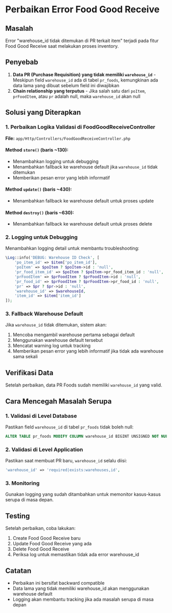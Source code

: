 # Perbaikan Error Food Good Receive

## Masalah
Error "warehouse_id tidak ditemukan di PR terkait item" terjadi pada fitur Food Good Receive saat melakukan proses inventory.

## Penyebab
1. **Data PR (Purchase Requisition) yang tidak memiliki `warehouse_id`** - Meskipun field `warehouse_id` ada di tabel `pr_foods`, kemungkinan ada data lama yang dibuat sebelum field ini diwajibkan
2. **Chain relationship yang terputus** - Jika salah satu dari `poItem`, `prFoodItem`, atau `pr` adalah null, maka `warehouse_id` akan null

## Solusi yang Diterapkan

### 1. Perbaikan Logika Validasi di FoodGoodReceiveController

**File:** `app/Http/Controllers/FoodGoodReceiveController.php`

#### Method `store()` (baris ~130):
- Menambahkan logging untuk debugging
- Menambahkan fallback ke warehouse default jika `warehouse_id` tidak ditemukan
- Memberikan pesan error yang lebih informatif

#### Method `update()` (baris ~430):
- Menambahkan fallback ke warehouse default untuk proses update

#### Method `destroy()` (baris ~630):
- Menambahkan fallback ke warehouse default untuk proses delete

### 2. Logging untuk Debugging
Menambahkan logging detail untuk membantu troubleshooting:
```php
\Log::info('DEBUG: Warehouse ID Check', [
    'po_item_id' => $item['po_item_id'],
    'poItem' => $poItem ? $poItem->id : 'null',
    'pr_food_item_id' => $poItem ? $poItem->pr_food_item_id : 'null',
    'prFoodItem' => $prFoodItem ? $prFoodItem->id : 'null',
    'pr_food_id' => $prFoodItem ? $prFoodItem->pr_food_id : 'null',
    'pr' => $pr ? $pr->id : 'null',
    'warehouse_id' => $warehouseId,
    'item_id' => $item['item_id']
]);
```

### 3. Fallback Warehouse Default
Jika `warehouse_id` tidak ditemukan, sistem akan:
1. Mencoba mengambil warehouse pertama sebagai default
2. Menggunakan warehouse default tersebut
3. Mencatat warning log untuk tracking
4. Memberikan pesan error yang lebih informatif jika tidak ada warehouse sama sekali

## Verifikasi Data
Setelah perbaikan, data PR Foods sudah memiliki `warehouse_id` yang valid.

## Cara Mencegah Masalah Serupa

### 1. Validasi di Level Database
Pastikan field `warehouse_id` di tabel `pr_foods` tidak boleh null:
```sql
ALTER TABLE pr_foods MODIFY COLUMN warehouse_id BIGINT UNSIGNED NOT NULL;
```

### 2. Validasi di Level Application
Pastikan saat membuat PR baru, `warehouse_id` selalu diisi:
```php
'warehouse_id' => 'required|exists:warehouses,id',
```

### 3. Monitoring
Gunakan logging yang sudah ditambahkan untuk memonitor kasus-kasus serupa di masa depan.

## Testing
Setelah perbaikan, coba lakukan:
1. Create Food Good Receive baru
2. Update Food Good Receive yang ada
3. Delete Food Good Receive
4. Periksa log untuk memastikan tidak ada error warehouse_id

## Catatan
- Perbaikan ini bersifat backward compatible
- Data lama yang tidak memiliki warehouse_id akan menggunakan warehouse default
- Logging akan membantu tracking jika ada masalah serupa di masa depan
